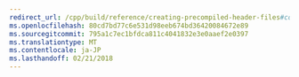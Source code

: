 ```yaml
---
redirect_url: /cpp/build/reference/creating-precompiled-header-files#consistency-rules-for-yc-and-yu
ms.openlocfilehash: 80cd7bd77c6e531d98eeb674bd36420084672e89
ms.sourcegitcommit: 795a1c7ec1bfdca811c4041832e3e0aaef2e0397
ms.translationtype: MT
ms.contentlocale: ja-JP
ms.lasthandoff: 02/21/2018
---
```

